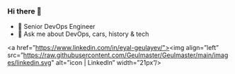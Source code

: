### Hi there 👋

- 🔭 Senior DevOps Engineer
- 💬 Ask me about DevOps, cars, history & tech

<a href=”https://www.linkedin.com/in/eyal-geulayev/"><img align=”left” src=”https://raw.githubusercontent.com/Geulmaster/Geulmaster/main/images/linkedin.svg" alt=”icon | LinkedIn” width=”21px”/></a>
